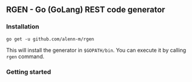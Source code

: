 ## RGEN - Go (GoLang) REST code generator

### Installation

    go get -u github.com/alenn-m/rgen 

This will install the generator in `$GOPATH/bin`. You can execute it by calling `rgen` command.

### Getting started

